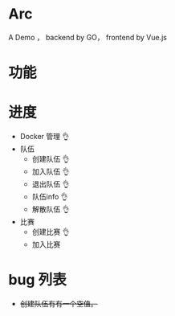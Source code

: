 # Arc

A Demo ， backend by GO， frontend by Vue.js

# 功能

# 进度

- Docker 管理 👌
- 队伍
  - 创建队伍 👌
  - 加入队伍 👌
  - 退出队伍 👌
  - 队伍info 👌
  - 解散队伍 👌
- 比赛
  - 创建比赛 👌
  - 加入比赛

# bug 列表
- ~~创建队伍有有一个空值。~~